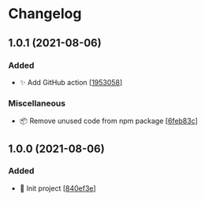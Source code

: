 # Changelog

<a name="1.0.1"></a>
## 1.0.1 (2021-08-06)

### Added

- ✨ Add GitHub action [[1953058](https://github.com/Tomas2D/knex-firebird-dialect/commit/1953058e76e4e7c80e533a8e3d2d02d91591e71c)]

### Miscellaneous

- 📦 Remove unused code from npm package [[6feb83c](https://github.com/Tomas2D/knex-firebird-dialect/commit/6feb83cfe5aa6cdd602b1388bb9b7fb70128c295)]


<a name="1.0.0"></a>
## 1.0.0 (2021-08-06)

### Added

- 🎉 Init project [[840ef3e](https://github.com/Tomas2D/knex-firebird-dialect/commit/840ef3e833b8d910ff66998f989fd505cf9db3db)]


